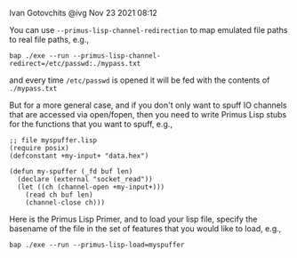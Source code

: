 Ivan Gotovchits
@ivg
Nov 23 2021 08:12

You can use `--primus-lisp-channel-redirection` to map emulated file paths to real file paths, e.g.,

`bap ./exe --run --primus-lisp-channel-redirect=/etc/passwd:./mypass.txt`

and every time `/etc/passwd` is opened it will be fed with the contents of `./mypass.txt`


But for a more general case, and if you don't only want to spuff IO channels that are accessed via open/fopen, then you need to write Primus Lisp stubs for the functions that you want to spuff, e.g.,

```
;; file myspuffer.lisp
(require posix)
(defconstant +my-input+ "data.hex")

(defun my-spuffer (_fd buf len)
  (declare (external "socket_read"))
  (let ((ch (channel-open +my-input+)))
    (read ch buf len)
    (channel-close ch)))
```

Here is the Primus Lisp Primer, and to load your lisp file, specify the basename of the file in the set of features that you would like to load, e.g.,

`bap ./exe --run --primus-lisp-load=myspuffer`
